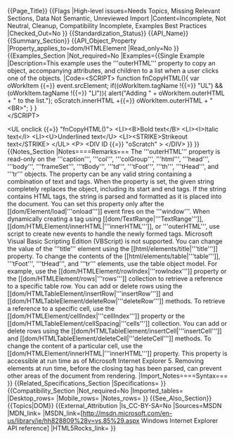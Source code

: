 {{Page_Title}}
{{Flags
|High-level issues=Needs Topics, Missing Relevant Sections, Data Not Semantic, Unreviewed Import
|Content=Incomplete, Not Neutral, Cleanup, Compatibility Incomplete, Examples Best Practices
|Checked_Out=No
}}
{{Standardization_Status}}
{{API_Name}}
{{Summary_Section}}
{{API_Object_Property
|Property_applies_to=dom/HTMLElement
|Read_only=No
}}
{{Examples_Section
|Not_required=No
|Examples={{Single Example
|Description=This example uses the '''outerHTML''' property to copy an object, accompanying attributes, and children to a list when a user clicks one of the objects.
|Code=&lt;SCRIPT&gt;
function fnCopyHTML(){
   var oWorkItem {{=}} event.srcElement;
   if((oWorkItem.tagName !{{=}} "UL") &amp;&amp; (oWorkItem.tagName !{{=}} "LI")){
      alert("Adding " + oWorkItem.outerHTML + " to the list.");
      oScratch.innerHTML +{{=}} oWorkItem.outerHTML + "&lt;BR&gt;";
   }
}	
&lt;/SCRIPT&gt;

&lt;UL onclick {{=}} "fnCopyHTML()"&gt;
&lt;LI&gt;&lt;B&gt;Bold text&lt;/B&gt;
&lt;LI&gt;&lt;I&gt;Italic text&lt;/I&gt;
&lt;LI&gt;&lt;U&gt;Underlined text&lt;/U&gt;
&lt;LI&gt;&lt;STRIKE&gt;Strikeout text&lt;/STRIKE&gt;
&lt;/UL&gt;
&lt;P&gt;
&lt;DIV ID {{=}} "oScratch" &gt;
&lt;/DIV&gt;
}}
}}
{{Notes_Section
|Notes====Remarks===
The '''outerHTML''' property is read-only on the '''caption''', '''col''', '''colGroup''', '''html''', '''head''', '''body''', '''frameSet''', '''tBody''', '''td''', '''tFoot''', '''th''', '''tHead''', and '''tr''' objects.
The property can be any valid string containing a combination of text and tags.
When the property is set, the given string completely replaces the object, including its start and end tags. If the string contains HTML tags, the string is parsed and formatted as it is placed into the document.
You can set this property only after the [[dom/Element/load|'''onload''']] event fires on the '''window'''. When dynamically creating a tag using [[dom/TextRange|'''TextRange''']], [[dom/HTMLElement/innerHTML|'''innerHTML''']], or '''outerHTML''', use script to create new events to handle the newly formed tags. Microsoft Visual Basic Scripting Edition (VBScript) is not supported.
You can change the value of the '''title''' element using the [[html/elements/title|'''title''']] property.
To change the contents of the [[html/elements/table|'''table''']], '''tFoot''', '''tHead''', and '''tr''' elements, use the table object model. For example, use the [[dom/HTMLElement/rowIndex|'''rowIndex''']] property or the [[dom/HTMLElement/rows|'''rows''']] collection to retrieve a reference to a specific table row. You can add or delete rows using the [[dom/HTMLTableElement/insertRow|'''insertRow''']] and [[dom/HTMLTableElement/deleteRow|'''deleteRow''']] methods. To retrieve a reference to a specific cell, use the [[dom/HTMLElement/cellIndex|'''cellIndex''']] property or the [[dom/HTMLTableElement/cellSpacing|'''cells''']] collection. You can add or delete rows using the [[dom/HTMLTableElement/insertCell|'''insertCell''']] and [[dom/HTMLTableElement/deleteCell|'''deleteCell''']] methods. To change the content of a particular cell, use the [[dom/HTMLElement/innerHTML|'''innerHTML''']] property.
This property is accessible at run time as of Microsoft Internet Explorer 5. Removing elements at run time, before the closing tag has been parsed, can prevent other areas of the document from rendering.
|Import_Notes====Syntax===
}}
{{Related_Specifications_Section
|Specifications=
}}
{{Compatibility_Section
|Not_required=No
|Imported_tables=
|Desktop_rows=
|Mobile_rows=
|Notes_rows=
}}
{{See_Also_Section}}
{{Topics|DOM}}
{{External_Attribution
|Is_CC-BY-SA=No
|Sources=MSDN
|MDN_link=
|MSDN_link=[http://msdn.microsoft.com/en-us/library/ie/hh828809%28v=vs.85%29.aspx Windows Internet Explorer API reference]
|HTML5Rocks_link=
}}